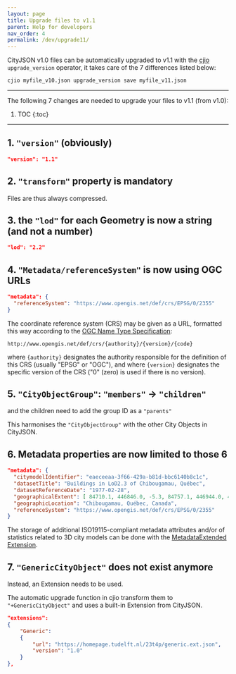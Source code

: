 ```yaml
---
layout: page
title: Upgrade files to v1.1
parent: Help for developers
nav_order: 4
permalink: /dev/upgrade11/
---
```


CityJSON v1.0 files can be automatically upgraded to v1.1 with the [cjio](https://github.com/cityjson/cjio) `upgrade_version` operator, it takes care of the 7 differences listed below:

```bash
cjio myfile_v10.json upgrade_version save myfile_v11.json
```

---

The following 7 changes are needed to upgrade your files to v1.1 (from v1.0):

1. TOC
{:toc}

---

## 1. `"version"` (obviously)

```json
"version": "1.1"
```

## 2. `"transform"` property is mandatory

Files are thus always compressed.


## 3. the `"lod"` for each Geometry is now a string (and not a number)

```json
"lod": "2.2"
```

## 4. `"Metadata/referenceSystem"` is now using OGC URLs

```json
"metadata": {
  "referenceSystem": "https://www.opengis.net/def/crs/EPSG/0/2355"
}
```

The coordinate reference system (CRS) may be given as a URL, formatted this way according to the [OGC Name Type Specification](https://docs.opengeospatial.org/pol/09-048r5.html#_production_rule_for_specification_element_names): 

```
http://www.opengis.net/def/crs/{authority}/{version}/{code}
```

where `{authority}` designates the authority responsible for the definition of this CRS (usually "EPSG" or "OGC"), and where `{version}` designates the specific version of the CRS ("0" (zero) is used if there is no version).


## 5. `"CityObjectGroup"`: `"members"` -> `"children"` 

and the children need to add the group ID as a `"parents"`

This harmonises the `"CityObjectGroup"` with the other City Objects in CityJSON.


## 6. Metadata properties are now limited to those 6

```json
"metadata": {
  "citymodelIdentifier": "eaeceeaa-3f66-429a-b81d-bbc6140b8c1c",
  "datasetTitle": "Buildings in LoD2.3 of Chibougamau, Québec",
  "datasetReferenceDate": "1977-02-28",
  "geographicalExtent": [ 84710.1, 446846.0, -5.3, 84757.1, 446944.0, 40.9 ],
  "geographicLocation": "Chibougamau, Québec, Canada",
  "referenceSystem": "https://www.opengis.net/def/crs/EPSG/0/2355"
}
```

The storage of additional ISO19115-compliant metadata attributes and/or of statistics related to 3D city models can be done with the [MetadataExtended Extension](https://github.com/cityjson/metadata-extended).


## 7. `"GenericCityObject"` does not exist anymore

Instead, an Extension needs to be used.

The automatic upgrade function in cjio transform them to `"+GenericCityObject"` and uses a built-in Extension from CityJSON.

```json
"extensions":
{
    "Generic":
    {
        "url": "https://homepage.tudelft.nl/23t4p/generic.ext.json",
        "version": "1.0"
    }
},
```